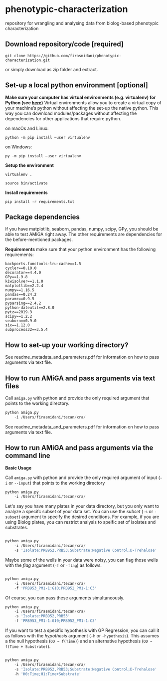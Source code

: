 # phenotypic-characterization

repository for wrangling and analysing data from biolog-based phenotypic characterization


## Download repository/code [required]

```git clone https://github.com/firasmidani/phenotypic-characterization.git```

or simply download as zip folder and extract. 

## Set-up a local python environment [optional]

**Make sure your computer has virtual environments (e.g. virtualenv) for Python (see <a href="https://packaging.python.org/guides/installing-using-pip-and-virtual-environments/">here</a>)**
Virtual environments allow you to create a virtual copy of your machine’s python without affecting the set-up the native python. This way you can download modules/packages without affecting the dependencies for other applications that require python.

on macOs and Linux: 

```python -m pip install —user virtualenv```

on Windows: 

```py -m pip install —user virtualenv```

**Setup the environment**

```virtualenv .```

```source bin/activate``` 

**Install requirements**

```pip install -r requirements.txt```

## Package dependencies

If you have matplotlib, seaborn, pandas, numpy, scipy, GPy, you should be able to test AMiGA right away. The other requirements are dependencies for the before-mentioned packages. 

**Requirements**
make sure that your python environment has the following requirements:
```
backports.functools-lru-cache==1.5
cycler==0.10.0
decorator==4.4.0
GPy==1.9.8
kiwisolver==1.1.0
matplotlib==2.2.4
numpy==1.16.5
pandas==0.24.2
paramz==0.9.5
pyparsing==2.4.2
python-dateutil==2.8.0
pytz==2019.3
scipy==1.2.2
seaborn==0.9.0
six==1.12.0
subprocess32==3.5.4
```

## How to set-up your working directory?

See readme_metadata_and_parameters.pdf for information on how to pass arguments via text file. 

## How to run AMiGA and pass arguments via text files

Call ```amiga.py``` with python and provide the only required argument that points to the working directory.

```python
python amiga.py 
	-i /Users/firasmidani/tecan/xra/ 
```

See readme_metadata_and_parameters.pdf for information on how to pass arguments via text file. 


## How to run AMiGA and pass arguments via the command line

**Basic Usage**

Call ```amiga.py``` with python and provide the only required argument of input (```-i``` or ```--input```) that points to the working directory

```python
python amiga.py 
	-i /Users/firasmidani/tecan/xra/ 
```

Let's say you have many plates in your data directory, but you only want to  analyze a specifc subset of your data set. You can use the *subset* (```-s``` or ```-subset```) argument to specify the desired conditions. For example, if you are using Biolog plates, you can restrict analysis to speific set of isolates and substrates.

```python

python amiga.py 
	-i /Users/firasmidani/tecan/xra/ 
	-s 'Isolate:PRB952,PRB53;Substrate:Negative Control;D-Trehalose'
```

Maybe some of the wells in your data were noisy, you can flag those wells with the *flag* argument (```-f``` or ```-flag```) as follows. 

```python

python amiga.py 
	-i /Users/firasmidani/tecan/xra/ 
	-f 'PRB953_PM1-1:G10;PRB952_PM1-1:C3'
```

Of course, you can pass these arguments simultaneously.

```python
python amiga.py 
	-i /Users/firasmidani/tecan/xra/ 
	-s 'Isolate:PRB952,PRB53'
	-f 'PRB953_PM1-1:G10;PRB952_PM1-1:C3'
```

If you want to test a specific hypothesis with GP Regression, you can call it as follows with the *hypothesis* argument (```-h``` or ```-hypothesis```). This assumes a the null hypothesis (```OD ~ f(Time)```) and an alternative hypothesis (```OD ~ f(Time + Substrate)```).
```python

python amiga.py 
	-i /Users/firasmidani/tecan/xra/ 
	-s 'Isolate:PRB952,PRB53;Substrate:Negative Control;D-Trehalose'
	-h 'H0:Time;H1:Time+Substrate'
```


